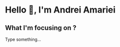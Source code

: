 
<h1> Hello 👋, I'm Andrei Amariei </h1>

<h2> What I'm focusing on ? </h2>

<p> Type something... </p>
